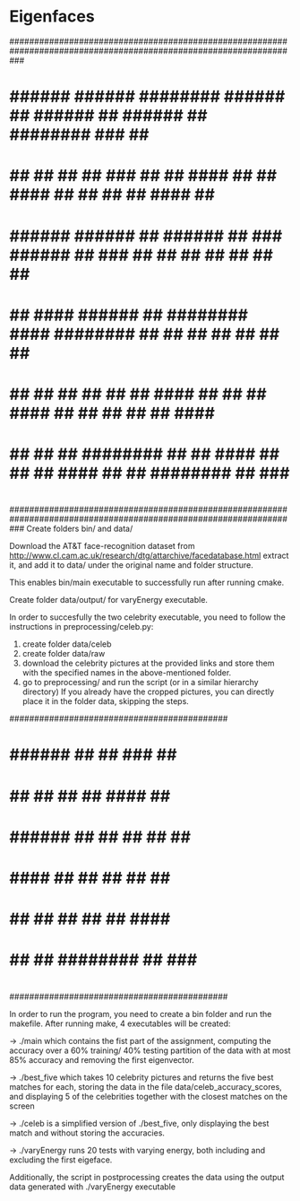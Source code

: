 # Eigenfaces

###################################################################################################################
#                                                                                                                 #
#       ######  ######  ########  ######      ##       ######       ##      ######  ##  ########  ###    ##	  #
#       ##  ##  ##  ##  ###       ##  ##     ####      ##  ##      ####       ##    ##  ##    ##  ####   ##	  #
#       ######  ######  ##        ######    ## ###     ######     ## ###      ##    ##  ##    ##  ## ##  ##	  #
#       ##      ####    ######    ##       ########    ####      ########     ##    ##  ##    ##  ##  ## ##	  #
#       ##      ## ##   ##        ##      ##    ####   ## ##    ##    ####    ##    ##  ##    ##  ##   ####	  #
#       ##      ##  ##  ########  ##     ##      ####  ##  ##  ##      ####   ##    ##  ########  ##    ###	  #
#                                                                                                                 #
###################################################################################################################
Create folders bin/ and data/

Download the AT&T face-recognition dataset from 
http://www.cl.cam.ac.uk/research/dtg/attarchive/facedatabase.html
extract it, and add it to data/ under the original name and folder structure.

This enables bin/main executable to successfully run after running cmake.

Create folder data/output/ for varyEnergy executable.

In order to succesfully the two celebrity executable, you need to follow the instructions 
in preprocessing/celeb.py:
1. create folder data/celeb
2. create folder data/raw
3. download the celebrity pictures at the provided links and store them with the specified 
names in the above-mentioned folder.
4. go to preprocessing/ and run the script (or in a similar hierarchy directory)
If you already have the cropped pictures, you can directly place it in the folder data, 
skipping the steps.


############################################
#                                          #
#       ######  ##    ##   ###    ##	   #
#       ##  ##  ##    ##   ####   ##	   #
#       ######  ##    ##   ## ##  ##	   #
#       ####    ##    ##   ##  ## ##	   #
#       ## ##   ##    ##   ##   ####	   #
#       ##  ##  ########   ##    ###	   #
#                                          #
############################################

In order to run the program, you need to create a bin folder and run the makefile.
After running make, 4 executables will be created:

-> ./main which contains the fist part of the assignment, computing the accuracy over a 
60% training/ 40% testing partition of the data with at most 85% accuracy and removing the
first eigenvector.

-> ./best_five which takes 10 celebrity pictures and returns the five best matches for each,
storing the data in the file data/celeb_accuracy_scores, and displaying 5 of the celebrities
together with the closest matches on the screen

-> ./celeb is a simplified version of ./best_five, only displaying the best match and without 
storing the accuracies.

-> ./varyEnergy runs 20 tests with varying energy, both including and excluding the first eigeface.


Additionally, the script in postprocessing creates the data using the output data generated with ./varyEnergy executable
